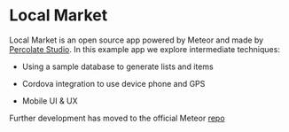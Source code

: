 Local Market
============

Local Market is an open source app powered by Meteor and made by [Percolate Studio](http://percolatestudio.com). In this example app we explore intermediate techniques:

  - Using a sample database to generate lists and items

  - Cordova integration to use device phone and GPS
  - Mobile UI & UX

Further development has moved to the official Meteor [repo](https://github.com/meteor/localmarket)
